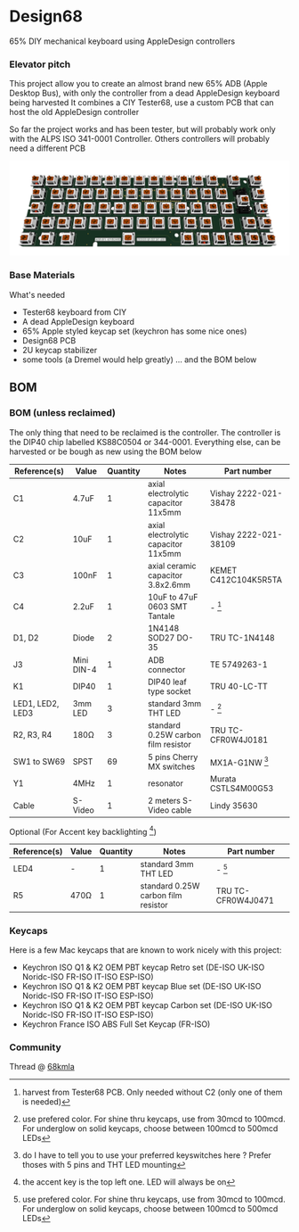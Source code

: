 # Design68
65% DIY mechanical keyboard using AppleDesign controllers

### Elevator pitch
This project allow you to create an almost brand new 65% ADB (Apple Desktop Bus), with only the controller from a dead AppleDesign keyboard being harvested
It combines a CIY Tester68, use a custom PCB that can host the old AppleDesign controller

So far the project works and has been tester, but will probably work only with the ALPS ISO 341-0001 Controller. Others controllers will probably need a different PCB

![Render](Design68.png)

### Base Materials
What's needed​
- Tester68 keyboard from CIY
- A dead AppleDesign keyboard
- 65% Apple styled keycap set (keychron has some nice ones)
- Design68 PCB
- 2U keycap stabilizer
- some tools (a Dremel would help greatly)
… and the BOM below

## BOM
### BOM (unless reclaimed)
The only thing that need to be reclaimed is the controller. The controller is the DIP40 chip labelled KS88C0504 or 344-0001.
Everything else, can be harvested or be bough as new using the BOM below

| Reference(s)          | Value      | Quantity | Notes                                  | Part number           |
|-----------------------|------------|----------|----------------------------------------|-----------------------|
| C1                    | 4.7uF      | 1        | axial electrolytic capacitor 11x5mm    | Vishay 2222-021-38478 |
| C2                    | 10uF       | 1        | axial electrolytic capacitor 11x5mm    | Vishay 2222-021-38109 |
| C3                    | 100nF      | 1        | axial ceramic capacitor 3.8x2.6mm      | KEMET C412C104K5R5TA  |
| C4                    | 2.2uF      | 1        | 10uF to 47uF 0603 SMT Tantale          | - [^1]                |
| D1, D2                | Diode      | 2        | 1N4148 SOD27 DO-35                     | TRU TC-1N4148         |
| J3                    | Mini DIN-4 | 1        | ADB connector                          | TE 5749263-1          |
| K1                    | DIP40      | 1        | DIP40 leaf type socket                 | TRU 40-LC-TT          |
| LED1, LED2, LED3      | 3mm LED    | 3        | standard 3mm THT LED                   | - [^2]                |
| R2, R3, R4            | 180Ω       | 3        | standard 0.25W carbon film resistor    | TRU TC-CFR0W4J0181    |
| SW1 to SW69           | SPST       | 69       | 5 pins Cherry MX switches              | MX1A-G1NW [^4]        |
| Y1                    | 4MHz       | 1        | resonator                              | Murata CSTLS4M00G53   |
| Cable                 | S-Video    | 1        | 2 meters S-Video cable		             | Lindy 35630           |

Optional (For Accent key backlighting [^3])

| Reference(s)          | Value      | Quantity | Notes                                  | Part number           |
|-----------------------|------------|----------|----------------------------------------|-----------------------|
| LED4                  | -          | 1        | standard 3mm THT LED                   | - [^2]                |
| R5                    | 470Ω       | 1        | standard 0.25W carbon film resistor    | TRU TC-CFR0W4J0471    |


[^1]: harvest from Tester68 PCB. Only needed without C2 (only one of them is needed)
[^2]: use prefered color. For shine thru keycaps, use from 30mcd to 100mcd. For underglow on solid keycaps, choose between 100mcd to 500mcd LEDs
[^3]: the accent key is the top left one. LED will always be on
[^4]: do I have to tell you to use your preferred keyswitches here ? Prefer thoses with 5 pins and THT LED mounting

### Keycaps
Here is a few Mac keycaps that are known to work nicely with this project:
- Keychron ISO Q1 & K2 OEM PBT keycap Retro set (DE-ISO UK-ISO Noridc-ISO FR-ISO IT-ISO ESP-ISO)
- Keychron ISO Q1 & K2 OEM PBT keycap Blue set (DE-ISO UK-ISO Noridc-ISO FR-ISO IT-ISO ESP-ISO)
- Keychron ISO Q1 & K2 OEM PBT keycap Carbon set (DE-ISO UK-ISO Noridc-ISO FR-ISO IT-ISO ESP-ISO)
- Keychron France ISO ABS Full Set Keycap (FR-ISO)

### Community
Thread @ [68kmla](https://68kmla.org/bb/index.php?threads/design68-a-65-replacement-keyboard-using-appledesign-controllers.45326/)
